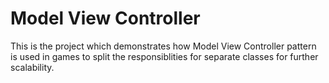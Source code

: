 # Model View Controller
This is the project which demonstrates how Model View Controller pattern is used in games to split the responsiblities for separate classes for further scalability.
